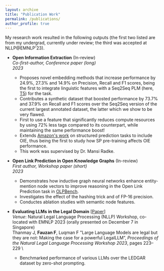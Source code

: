 ```yaml
---
layout: archive
title: "Publication Work"
permalink: /publications/
author_profile: true
---
```


My research work resulted in the following outputs (the first two listed are from my undergrad, currently under review; the third was accepted at NLLP@EMNLP'23).

- **Open Information Extraction** (In-review)\
    _Co-first-author, Conference paper (long)_ \
    _2023_
    - Proposes novel embedding methods that increase performance by 24.9%, 27.3% and 14.9% on Precision, Recall and F1 scores, being the first to integrate linguistic features with a Seq2Seq PLM (here, [T5](https://arxiv.org/abs/1910.10683)) for the task.
    - Contributes a synthetic dataset that boosted performance by 73.7% and 37.9% on Recall and F1 scores over the Seq2Seq version of the current largest annotated dataset, the latter which we show to be very flawed.
    - First to use a feature that significantly reduces compute resources by using 72% less tags compared to its counterpart, while maintaining the same performance boost!
    - Extends [Amazon's work](https://arxiv.org/abs/2101.05779) on structured prediction tasks to include OIE, thus being the first to study how SP pre-training affects OIE performance.
    - This work was supervised by Dr. Mansi Radke.
    
- **Open Link Prediction in Open Knowledge Graphs** (In-review) \
    _First author, Workshop paper (short)_ \
    _2023_
    - Demonstrates how inductive graph neural networks enhance entity-mention node vectors to improve reasoning in the Open Link Prediction task in [OLPBench](https://drive.google.com/file/d/1y0kShFhvThPYD70_8ZqiOVLehKCcptHJ/view).
    - Investigates the effect of the hashing trick and of FP-16 precision.
    - Conductes ablation studies with semantic node features.

- **Evaluating LLMs in the Legal Domain** [[Paper](https://aclanthology.org/2023.nllp-1.22/)] \
    _Venue_: Natural Legal Language Processing (NLLP) Workshop, co-located with EMNLP 2023 (orally presented on December 7 in Singapore) \
 Thanmay J, **Fauzan F**, Luqman F "Large Language Models are legal but they are not: Making the case for a powerful LegalLLM”, _Proceedings of the Natural Legal Language Processing Workshop 2023_, pages 223–229 \
  - Benchmarked performance of various LLMs over the LEDGAR dataset by zero-shot prompting.
